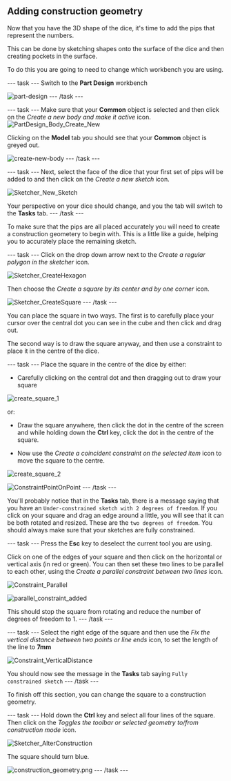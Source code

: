 ## Adding construction geometry

Now that you have the 3D shape of the dice, it's time to add the pips that represent the numbers.

This can be done by sketching shapes onto the surface of the dice and then creating pockets in the surface.

To do this you are going to need to change which workbench you are using.

--- task ---
Switch to the **Part Design** workbench

![part-design](images/part-design.png)
--- /task ---

--- task ---
Make sure that your **Common** object is selected and then click on the *Create a new body and make it active* icon.
![PartDesign_Body_Create_New](images/PartDesign_Body_Create_New.png)

Clicking on the **Model** tab you should see that your **Common** object is greyed out.

![create-new-body](images/create-new-body.png)
--- /task ---

--- task ---
Next, select the face of the dice that your first set of pips will be added to and then click on the *Create a new sketch* icon.

![Sketcher_New_Sketch](images/Sketcher_New_Sketch.png)

Your perspective on your dice should change, and you the tab will switch to the **Tasks** tab.
--- /task ---

To make sure that the pips are all placed accurately you will need to create a construction geometery to begin with. This is a little like a guide, helping you to accurately place the remaining sketch.

--- task ---
Click on the drop down arrow next to the *Create a regular polygon in the sketcher* icon.

![Sketcher_CreateHexagon](images/Sketcher_CreateHexagon.png)

Then choose the *Create a square by its center and by one corner* icon.

![Sketcher_CreateSquare](images/Sketcher_CreateSquare.png)
--- /task ---

You can place the square in two ways. The first is to carefully place your cursor over the central dot you can see in the cube and then click and drag out.

The second way is to draw the square anyway, and then use a constraint to place it in the centre of the dice.

--- task ---
Place the square in the centre of the dice by either:

- Carefully clicking on the central dot and then dragging out to draw your square

![create_square_1](images/create_square_1.png)

or:

- Draw the square anywhere, then click the dot in the centre of the screen and while holding down the **Ctrl** key, click the dot in the centre of the square.

- Now use the *Create a coincident constraint on the selected item* icon to move the square to the centre.

![create_square_2](images/create_square_2.png)

![ConstraintPointOnPoint](images/ConstraintPointOnPoint.png)
--- /task ---

You'll probably notice that in the **Tasks** tab, there is a message saying that you have an `Under-constrained sketch with 2 degrees of freedom`. If you click on your square and drag an edge around a little, you will see that it can be both rotated and resized. These are the `two degrees of freedom`. You should always make sure that your sketches are fully constrained.

--- task ---
Press the **Esc** key to deselect the current tool you are using.

Click on one of the edges of your square and then click on the horizontal or vertical axis (in red or green). You can then set these two lines to be parallel to each other, using the *Create a parallel constraint between two lines* icon.

![Constraint_Parallel](images/Constraint_Parallel.png)

![parallel_constraint_added](images/parallel_constraint_added.png)

This should stop the square from rotating and reduce the number of degrees of freedom to 1.
--- /task ---

--- task ---
Select the right edge of the square and then use the *Fix the vertical distance between two points or line ends* icon, to set the length of the line to **7mm**

![Constraint_VerticalDistance](images/Constraint_VerticalDistance.png)

You should now see the message in the **Tasks** tab saying `Fully constrained sketch`
--- /task ---

To finish off this section, you can change the square to a construction geometry.

--- task ---
Hold down the **Ctrl** key and select all four lines of the square. Then click on the *Toggles the toolbar or selected geometry to/from construction mode* icon.

![Sketcher_AlterConstruction](images/Sketcher_AlterConstruction.png)

The square should turn blue.

![construction_geometry.png](images/construction_geometry.png)
--- /task ---
